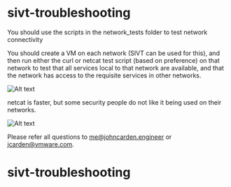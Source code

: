 # sivt-troubleshooting

You should use the scripts in the network_tests folder to test network connectivity

You should create a VM on each network (SIVT can be used for this), and then run either the curl or netcat test script 
(based on preference) on that network to test that all services local to that network are 
available, and that the network has access to the requisite services in other networks.

![Alt text](/../screenshots/images/vSphere-network-diagram.png?raw=true "Network Diagram")

netcat is faster, but some security people do not like it being used on their networks.

![Alt text](/../screenshots/images/curl-test-example.jpg?raw=true "Curl Test Example")

Please refer all questions to me@johncarden.engineer or jcarden@vmware.com.
# sivt-troubleshooting
